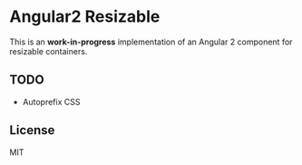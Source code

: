 # Angular2 Resizable
This is an **work-in-progress** implementation of an Angular 2 component for resizable containers.


## TODO

* Autoprefix CSS

## License

MIT